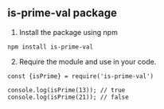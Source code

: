 ## is-prime-val package

1. Install the package using npm
```
npm install is-prime-val
```

2. Require the module and use in your code.
```
const {isPrime} = require('is-prime-val')

console.log(isPrime(13)); // true
console.log(isPrime(21)); // false
```


